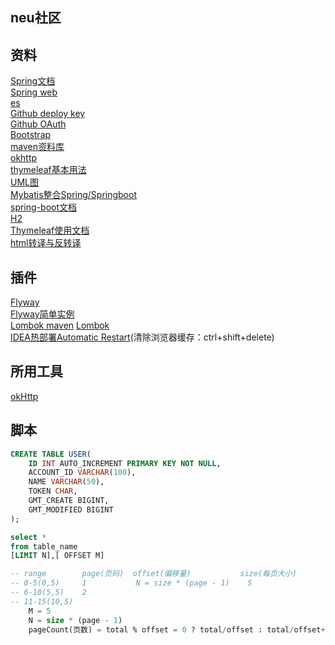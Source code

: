 ## neu社区

## 资料
[Spring文档](https://spring.io/guides)  
[Spring web](https://spring.io/guides/gs/serving-web-content/)      
[es](https://elasticsearch.cn/explore)  
[Github deploy key](https://developer.github.com/v3/guides/managing-deploy-keys/#deploy-keys)  
[Github OAuth](https://developer.github.com/apps/building-oauth-apps/authorizing-oauth-apps/)  
[Bootstrap](https://v3.bootcss.com/getting-started/#download)  
[maven资料库](https://mvnrepository.com)  
[okhttp](https://square.github.io/okhttp/)  
[thymeleaf基本用法](https://www.cnblogs.com/topwill/p/7434955.html)  
[UML图](https://mp.weixin.qq.com/s/KR2HCcCoIc-gSDLZ69azYw)  
[Mybatis整合Spring/Springboot](http://mybatis.org/spring/index.html)  
[spring-boot文档](https://docs.spring.io/spring-boot/docs/2.0.0.RC1/reference/htmlsingle/)  
[H2](http://www.h2database.com/html/quickstart.html)  
[Thymeleaf使用文档](https://www.thymeleaf.org/documentation.html)  
[html转译与反转译](https://www.sojson.com/rehtml)
## 插件
[Flyway](https://flywaydb.org/getstarted/firststeps/maven)  
[Flyway简单实例](http://ju.outofmemory.cn/entry/339528)  
[Lombok maven](https://projectlombok.org/setup/maven)
[Lombok](https://projectlombok.org/features/all)  
[IDEA热部署Automatic Restart](https://www.cnblogs.com/ming-blogs/p/10289075.html)(清除浏览器缓存：ctrl+shift+delete)

## 所用工具
[okHttp](https://square.github.io/okhttp/)

## 脚本
```sql
CREATE TABLE USER(
    ID INT AUTO_INCREMENT PRIMARY KEY NOT NULL,
    ACCOUNT_ID VARCHAR(100),
    NAME VARCHAR(50),
    TOKEN CHAR,
    GMT_CREATE BIGINT,
    GMT_MODIFIED BIGINT
);
```
```sql
select *
from table_name 
[LIMIT N],[ OFFSET M]

-- range        page(页码)  offset(偏移量)           size(每页大小)
-- 0-5(0,5)     1           N = size * (page - 1)    5
-- 6-10(5,5)    2            
-- 11-15(10,5)   
    M = 5
    N = size * (page - 1)
    pageCount(页数) = total % offset = 0 ? total/offset : total/offset+1            
```